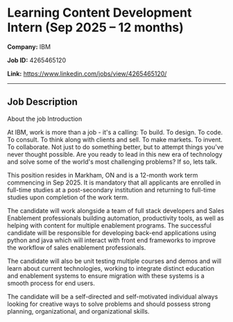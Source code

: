 # Learning Content Development Intern (Sep 2025 – 12 months)

**Company:** IBM

**Job ID:** 4265465120

**Link:** https://www.linkedin.com/jobs/view/4265465120/

---

## Job Description

About the job
Introduction

At IBM, work is more than a job - it's a calling: To build. To design. To code. To consult. To think along with clients and sell. To make markets. To invent. To collaborate. Not just to do something better, but to attempt things you've never thought possible. Are you ready to lead in this new era of technology and solve some of the world's most challenging problems? If so, lets talk.



This position resides in Markham, ON and is a 12-month work term commencing in Sep 2025. It is mandatory that all applicants are enrolled in full-time studies at a post-secondary institution and returning to full-time studies upon completion of the work term.

The candidate will work alongside a team of full stack developers and Sales Enablement professionals building automation, productivity tools, as well as helping with content for multiple enablement programs. The successful candidate will be responsible for developing back-end applications using python and java which will interact with front end frameworks to improve the workflow of sales enablement professionals.

The candidate will also be unit testing multiple courses and demos and will learn about current technologies, working to integrate distinct education and enablement systems to ensure migration with these systems is a smooth process for end users.

The candidate will be a self-directed and self-motivated individual always looking for creative ways to solve problems and should possess strong planning, organizational, and organizational skills.
